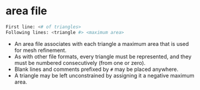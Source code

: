 # area file

<!-- markdownlint-disable MD041 MD013 MD033 MD012 -->

```bash title="results"
First line: <# of triangles>
Following lines: <triangle #> <maximum area>
```

- An area file associates with each triangle a maximum area that is used for mesh refinement.
- As with other file formats, every triangle must be represented, and they must be numbered consecutively (from one or zero).
- Blank lines and comments prefixed by `#` may be placed anywhere.
- A triangle may be left unconstrained by assigning it a negative maximum area.
